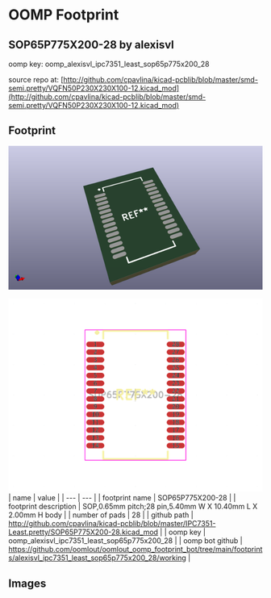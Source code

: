 # OOMP Footprint  
## SOP65P775X200-28  by alexisvl  
  
oomp key: oomp_alexisvl_ipc7351_least_sop65p775x200_28  
  
source repo at: [http://github.com/cpavlina/kicad-pcblib/blob/master/smd-semi.pretty/VQFN50P230X230X100-12.kicad_mod](http://github.com/cpavlina/kicad-pcblib/blob/master/smd-semi.pretty/VQFN50P230X230X100-12.kicad_mod)  
## Footprint  
  
[![working_kicad_pcb_3d.png](working_kicad_pcb_3d_600.png)](working_kicad_pcb_3d.png)  
  
[![working.png](working_600.png)](working.png)  
| name | value | 
| --- | --- | 
| footprint name | SOP65P775X200-28 | 
| footprint description | SOP,0.65mm pitch;28 pin,5.40mm W X 10.40mm L X 2.00mm H body | 
| number of pads | 28 | 
| github path | http://github.com/cpavlina/kicad-pcblib/blob/master/IPC7351-Least.pretty/SOP65P775X200-28.kicad_mod | 
| oomp key | oomp_alexisvl_ipc7351_least_sop65p775x200_28 | 
| oomp bot github | https://github.com/oomlout/oomlout_oomp_footprint_bot/tree/main/footprints/alexisvl_ipc7351_least_sop65p775x200_28/working | 
## Images  
